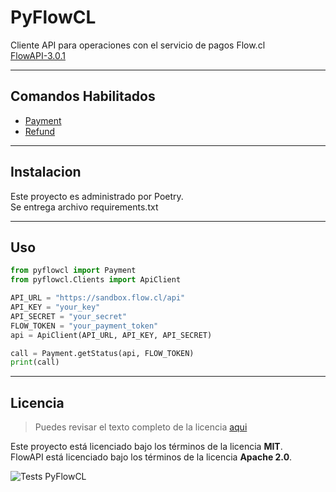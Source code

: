 PyFlowCL
============

Cliente API para operaciones con el servicio de pagos Flow.cl  
[FlowAPI-3.0.1](https://www.flow.cl/docs/api.html) 

---

## Comandos Habilitados
- [Payment](https://www.flow.cl/docs/api.html#tag/payment)
- [Refund](https://www.flow.cl/docs/api.html#tag/refund)


---

## Instalacion
Este proyecto es administrado por Poetry.  
Se entrega archivo requirements.txt


---

## Uso
```python
from pyflowcl import Payment
from pyflowcl.Clients import ApiClient

API_URL = "https://sandbox.flow.cl/api"
API_KEY = "your_key"
API_SECRET = "your_secret"
FLOW_TOKEN = "your_payment_token"
api = ApiClient(API_URL, API_KEY, API_SECRET)

call = Payment.getStatus(api, FLOW_TOKEN)
print(call)
```

---

## Licencia
>Puedes revisar el texto completo de la licencia [aqui](https://github.com/mariofix/pyflowcl/blob/stable-v3/LICENSE)

Este proyecto está licenciado bajo los términos de la licencia **MIT**.  
FlowAPI está licenciado bajo los términos de la licencia **Apache 2.0**.
  
![Tests PyFlowCL](https://github.com/mariofix/pyflowcl/workflows/Test%20PyFlowCL/badge.svg)